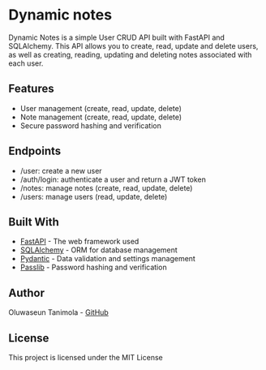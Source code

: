 # Dynamic notes

Dynamic Notes is a simple User CRUD API built with FastAPI and SQLAlchemy. This API allows you to create, read, update and delete users, as well as creating, reading, updating and deleting notes associated with each user.

## Features

* User management (create, read, update, delete)
* Note management (create, read, update, delete)
* Secure password hashing and verification

## Endpoints
* /user: create a new user
* /auth/login: authenticate a user and return a JWT token
* /notes: manage notes (create, read, update, delete)
* /users: manage users (read, update, delete)

## Built With
- [FastAPI](https://fastapi.tiangolo.com/) - The web framework used
- [SQLAlchemy](https://www.sqlalchemy.org/) - ORM for database management 
- [Pydantic](https://pydantic-docs.helpmanual.io/) - Data validation and settings management
- [Passlib](https://passlib.readthedocs.io/en/stable/index.html) - Password hashing and verification

## Author
Oluwaseun Tanimola - [GitHub](https://github.com/Oluwaseun241)

## License
This project is licensed under the MIT License